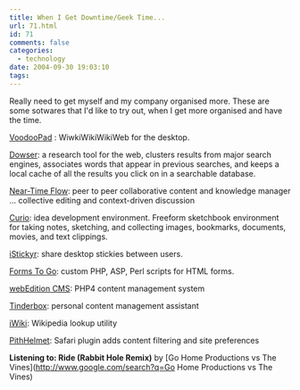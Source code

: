 ```yaml
---
title: When I Get Downtime/Geek Time...
url: 71.html
id: 71
comments: false
categories:
  - technology
date: 2004-09-30 19:03:10
tags:
---
```


Really need to get myself and my company organised more. These are some sotwares that I'd like to try out, when I get more organised and have the time.

[VoodooPad](http://flyingmeat.com/voodoopad.html) : WiwkiWikiWikiWeb for the desktop.

[Dowser](http://dowser.sourceforge.net/): a research tool for the web, clusters results from major search engines, associates words that appear in previous searches, and keeps a local cache of all the results you click on in a searchable database.

[Near-Time Flow](http://www.near-time.com/PRODUCTS/flow.htm): peer to peer collaborative content and knowledge manager ... collective editing and context-driven discussion

[Curio](http://www.zengobi.com/products/curio/): idea development environment. Freeform sketchbook environment for taking notes, sketching, and collecting images, bookmarks, documents, movies, and text clippings.

[iStickyr](http://www.versiontracker.com/dyn/moreinfo/macosx/22379): share desktop stickies between users.

[Forms To Go](http://www.versiontracker.com/dyn/moreinfo/macosx/19425): custom PHP, ASP, Perl scripts for HTML forms.

[webEdition CMS](http://www.versiontracker.com/dyn/moreinfo/macosx/14559): PHP4 content management system

[Tinderbox](http://www.versiontracker.com/dyn/moreinfo/macosx/14057): personal content management assistant

[iWiki](http://www.versiontracker.com/dyn/moreinfo/macosx/24734): Wikipedia lookup utility

[PithHelmet](http://www.versiontracker.com/dyn/moreinfo/macosx/18158): Safari plugin adds content filtering and site preferences

**Listening to: Ride (Rabbit Hole Remix)** by [Go Home Productions vs The Vines](http://www.google.com/search?q=Go Home Productions vs The Vines)